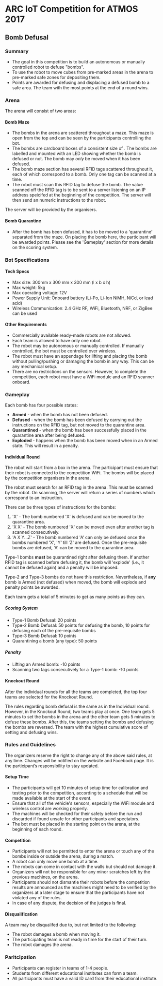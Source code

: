 # ARC IoT Competition for ATMOS 2017
## Bomb Defusal

### Summary

* The goal in this competition is to build an autonomous or manually controlled robot to defuse "bombs".
* To use the robot to move cubes from pre-marked areas in the arena to pre-marked safe zones for depositing them.
* Points are awarded for defusing and displacing a defused bomb to a safe area. The team with the most points at the end of a round wins.

### Arena

The arena will consist of two areas:

#### Bomb Maze

* The bombs in the arena are scattered throughout a maze. This maze is open from the top and can be seen by the participants controlling the bot.
* The bombs are cardboard boxes of a consistent size of <insert dim>. The bombs are labelled and mounted with an LED showing whether the bomb is defused or not. The bomb may *only* be moved when it has been defused.
* The bomb maze section has several RFID tags scattered throughout it, each of which correspond to a bomb. Only one tag can be scanned at a time.
* The robot must scan this RFID tag to defuse the bomb. The value scanned off the RFID tag is to be sent to a server listening on an IP address speicifed at the beginning of the competition. The server will then send an numeric instructions to the robot.

The server will be provided by the organisers.

#### Bomb Quarantine

* After the bomb has been defused, it has to be moved to a 'quarantine' separated from the maze. On placing the bomb here, the participant will be awarded points. Please see the 'Gameplay' section for more details on the scoring system.

<insert image of arena>

### Bot Specifications

#### Tech Specs

* Max size: 300mm x 300 mm x 300 mm (l x b x h)
* Max weight: 5kg
* Max operating voltage: 12V
* Power Supply Unit: Onboard battery (Li-Po, Li-Ion NiMH, NiCd, or lead acid)
* Wireless Communication: 2.4 GHz RF, WiFi, Bluetooth, NRF, or ZigBee can be used

#### Other Requirements

* Commercially available ready-made robots are not allowed.
* Each team is allowed to have only one robot.
* The robot may be autonomous or manually controlled. If manually controlled, the bot must be controlled over wireless.
* The robot must have an appendage for lifting and placing the bomb without pulling/pushing or damaging the bomb in any way. This can be any mechanical setup.
* There are no restrictions on the sensors. However, to complete the competition, each robot must have a WiFi module and an RFID scanner onboard.

### Gameplay

Each bomb has four possible states:

* **Armed** - when the bomb has not been defused.
* **Defused** - when the bomb has been defused by carrying out the instructions on the RFID tag, but not moved to the quarantine area.
* **Quarantined** - when the bomb has been successfully placed in the quarantine area after being defused.
* **Exploded** - happens when the bomb has been moved when in an Armed state. This will result in a penalty.

#### Individual Round

The robot will start from a box in the arena. The participant must ensure that their robot is connected to the competition WiFi. The bombs will be placed by the competition organisers in the arena.

The robot must search for an RFID tag in the arena. This must be scanned by the robot. On scanning, the server will return a series of numbers which correspond to an instruction.

There can be three types of instructions for the bombs:

1. 'X' - The bomb numbered 'X' is defused and can be moved to the quarantine area.
2. 'X X' - The bomb numbered 'X' can be moved even after another tag is scanned consecutively.
3. 'A X Y...Z' - The bomb numbered 'A' can only be defused once the bombs numbered 'X', 'Y' till 'Z' are defused. Once the pre-requisite bombs are defused, 'A' can be moved to the quarantine area.

Type-1 bombs **must** be quarantined right after defusing them. If another RFID tag is scanned before defusing it, the bomb will 'explode' (i.e., it cannot be defused again) and a penalty will be imposed.

Type-2 and Type-3 bombs do not have this restriction. Nevertheless, if **any** bomb is Armed (not defused) when moved, the bomb will explode and penalty points be awarded.

Each team gets a total of 5 minutes to get as many points as they can.

##### Scoring System

* Type-1 Bomb Defusal: 20 points
* Type-2 Bomb Defusal: 50 points for defusing the bomb, 10 points for defusing each of the pre-requisite bombs
* Type-3 Bomb Defusal: 10 points
* Quarantining a bomb (any type): 50 points

##### Penalty

* Lifting an Armed bomb: -10 points
* Scanning two tags consecutively for a Type-1 bomb: -10 points

#### Knockout Round

After the individual rounds for all the teams are completed, the top four teams are selected for the Knockout Round.

The rules regarding bomb defusal is the same as in the Individual round. However, in the Knockout Round, two teams play at once. One team gets 5 minutes to set the bombs in the arena and the other team gets 5 minutes to defuse these bombs. After this, the teams setting the bombs and defusing the bombs are reversed. The team with the highest cumulative score of setting and defusing wins.

### Rules and Guidelines

The organizers reserve the right to change any of the above said rules, at any time.
Changes will be notified on the website and Facebook page. It is the participant’s
responsibility to stay updated.

#### Setup Time

* The participants will get 10 minutes of setup time for calibration and testing prior to the competition, according to a schedule that will be made available at the start of the event.
* Ensure that all of the vehicle's sensors, especially the WiFi module and wireless control are working properly.
* The machines will be checked for their safety before the run and discarded if found unsafe for other participants and spectators.
* The bot must be placed in the starting point on the arena, at the beginning of each round.

#### Competition

* Participants will not be permitted to enter the arena or touch any of the bombs inside or outside the arena, during a match.
* A robot can only move one bomb at a time.
* The robots can come in contact with the walls but should not damage it.
* Organizers will not be responsible for any minor scratches left by the previous machines, on the arena.
* Participants should not dismantle their robots before the competition results are announced as the machines might need to be verified by the organizers at a later stage to ensure that the participants have not violated any of the rules.
* In case of any dispute, the decision of the judges is final.

#### Disqualification

A team may be disqualifed due to, but not limited to the following:
* The robot damages a bomb when moving it.
* The participating team is not ready in time for the start of their turn.
* The robot damages the arena.

### Paritcipation
* Participants can register in teams of 1-4 people.
* Students from different educational institutes can form a team.
* All participants must have a valid ID card from their educational institute.
